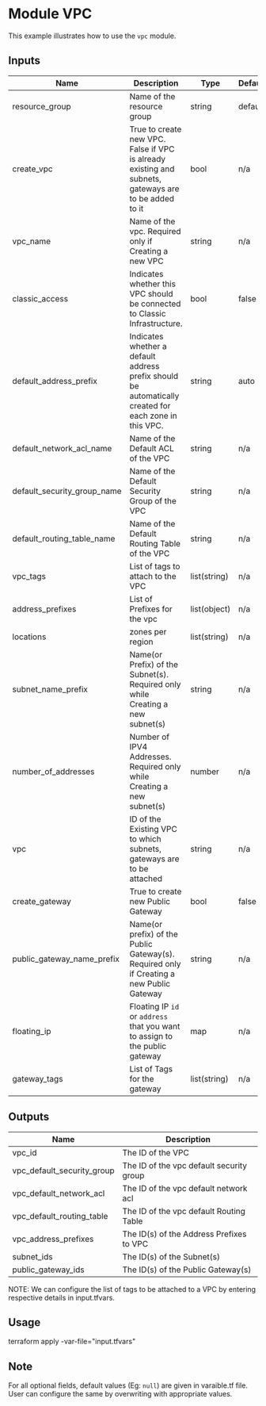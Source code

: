 # Module VPC

This example illustrates how to use the `vpc` module.

<!-- BEGINNING OF PRE-COMMIT-TERRAFORM DOCS HOOK -->

## Inputs

| Name                              | Description                                           | Type   | Default | Required |
|-----------------------------------|-------------------------------------------------------|--------|---------|----------|
| resource\_group | Name of the resource group | string | default | no |
| create\_vpc | True to create new VPC. False if VPC is already existing and subnets, gateways are to be added to it | bool | n/a | yes |
| vpc\_name | Name of the vpc. Required only if Creating a new VPC | string | n/a | no |
| classic\_access | Indicates whether this VPC should be connected to Classic Infrastructure. | bool | false | no |
| default\_address\_prefix | Indicates whether a default address prefix should be automatically created for each zone in this VPC.  | string | auto | no |
| default\_network\_acl\_name | Name of the Default ACL of the VPC | string | n/a | no |
| default\_security\_group\_name | Name of the Default Security Group of the VPC | string | n/a | no |
| default\_routing\_table\_name | Name of the Default Routing Table of the VPC  | string | n/a | no |
| vpc\_tags | List of tags to attach to the VPC | list(string) | n/a | no |
| address\_prefixes | List of Prefixes for the vpc | list(object) | n/a | no |
| locations | zones per region | list(string) | n/a | no |
| subnet\_name\_prefix | Name(or Prefix) of the Subnet(s). Required only while Creating a new subnet(s) | string | n/a | no |
| number\_of\_addresses | Number of IPV4 Addresses. Required only while Creating a new subnet(s) | number | n/a | no |
| vpc | ID of the Existing VPC to which subnets, gateways are to be attached | string | n/a | no |
| create\_gateway | True to create new Public Gateway | bool | false | no |
| public\_gateway\_name\_prefix | Name(or prefix) of the Public Gateway(s). Required only if Creating a new Public Gateway | string | n/a | no |
| floating\_ip | Floating IP `id` or `address` that you want to assign to the public gateway | map | n/a | no |
| gateway\_tags | List of Tags for the gateway | list(string) | n/a | no |


## Outputs

| Name | Description |
|------|-------------|
| vpc\_id | The ID of the VPC |
| vpc\_default\_security\_group |The ID of the vpc default security group |
| vpc\_default\_network\_acl | The ID of the vpc default network acl |
| vpc\_default\_routing\_table | The ID of the vpc default Routing Table |
| vpc\_address\_prefixes | The ID(s) of the Address Prefixes to VPC |
| subnet\_ids | The ID(s) of the Subnet(s) |
| public\_gateway\_ids | The ID(s) of the Public Gateway(s) |

<!-- END OF PRE-COMMIT-TERRAFORM DOCS HOOK -->

NOTE: We can configure the list of tags to be attached to a VPC by entering respective details in input.tfvars.

## Usage

terraform apply -var-file="input.tfvars"

## Note

For all optional fields, default values (Eg: `null`) are given in varaible.tf file. User can configure the same by overwriting with appropriate values.